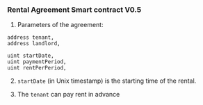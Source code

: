 ### Rental Agreement Smart contract V0.5

1. Parameters of the agreement:

```
address tenant,
address landlord,

uint startDate,
uint paymentPeriod,
uint rentPerPeriod,
```

2. `startDate` (in Unix timestamp) is the starting time of the rental.

3. The `tenant` can pay rent in advance
